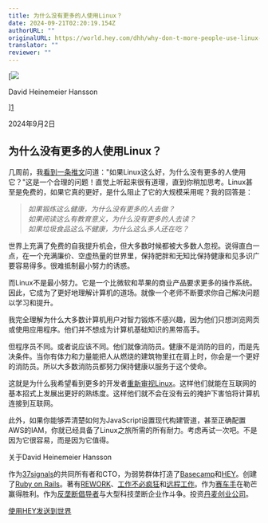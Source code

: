 ```yaml
---
title: 为什么没有更多的人使用Linux？
date: 2024-09-21T02:20:19.154Z
authorURL: ""
originalURL: https://world.hey.com/dhh/why-don-t-more-people-use-linux-33b75f53
translator: ""
reviewer: ""
---
```


[![](/dhh/avatar-fb368b1ee9b185dc2a09b03eabdb61678dd55244)

<!-- more -->

David Heinemeier Hansson

][1]

2024年9月2日

## 为什么没有更多的人使用Linux？

几周前，我[看到一条推文][2]问道："如果Linux这么好，为什么没有更多的人使用它？"这是一个合理的问题！直觉上听起来很有道理，直到你稍加思考。Linux甚至是免费的，如果它真的更好，是什么阻止了它的大规模采用呢？我的回答是：

> _如果锻炼这么健康，为什么没有更多的人去做？  
> 如果阅读这么有教育意义，为什么没有更多的人去读？  
> 如果垃圾食品这么不健康，为什么这么多人还在吃？_

世界上充满了免费的自我提升机会，但大多数时候都被大多数人忽视。说得直白一点，在一个充满廉价、空虚热量的世界里，保持肥胖和无知比保持健康和见多识广要容易得多。很难抵制最小努力的诱惑。

而Linux不是最小努力。它是一个比微软和苹果的商业产品要求更多的操作系统。因此，它成为了更好地理解计算机的道场。就像一个老师不断要求你自己解决问题以学习和提升。

我完全理解为什么大多数计算机用户对智力锻炼不感兴趣，因为他们只想浏览网页或使用应用程序。他们并不想成为计算机基础知识的黑带高手。

但程序员不同。或者说应该不同。他们就像消防员。健康不是消防的目的，而是先决条件。当你有体力和力量能把人从燃烧的建筑物里扛在肩上时，你会是一个更好的消防员。所以大多数消防员都努力保持健康以服务于这个使命。

这就是为什么我希望看到更多的开发者[重新审视Linux][3]。这样他们就能在互联网的基本招式上发展出更好的熟练度。这样他们就不会在没有云的掩护下害怕将计算机连接到互联网。

此外，如果你能够弄清楚如何为JavaScript设置现代构建管道，甚至正确配置AWS的IAM，你就已经具备了Linux之旅所需的所有耐力。考虑再试一次吧。不是因为它很容易，而是因为它值得。

关于David Heinemeier Hansson

作为[37signals][6]的共同所有者和CTO，为弱势群体打造了[Basecamp][4]和[HEY][5]。创建了[Ruby on Rails][7]。著有[REWORK][8]、[工作不必疯狂][9]和[远程工作][10]。作为[赛车手][11]在勒芒赢得胜利。作为[反垄断倡导者][12]与大型科技垄断企业作斗争。投资[丹麦创业公司][13]。

[使用HEY发送到世界][15]

[1]: /dhh
[2]: https://x.com/yacineMTB/status/1825361755133952326
[3]: https://omakub.org/
[4]: https://www.basecamp.com/
[5]: https://www.hey.com/
[6]: https://37signals.com/
[7]: https://rubyonrails.org/
[8]: https://www.amazon.com/Rework-Jason-Fried/dp/0307463745
[9]: https://www.amazon.com/Doesnt-Have-Be-Crazy-Work/dp/0062874780
[10]: https://www.amazon.com/Remote-Office-Not-Required/dp/0804137501
[11]: https://www.youtube.com/watch?v=iNQl0x6WS3M
[12]: https://dhh.dk/#antitrust
[13]: https://dhh.dk/#investor
[14]: https://world.hey.com/dhh/feed.atom
[15]: https://www.hey.com/world/?utm_source=hw-web